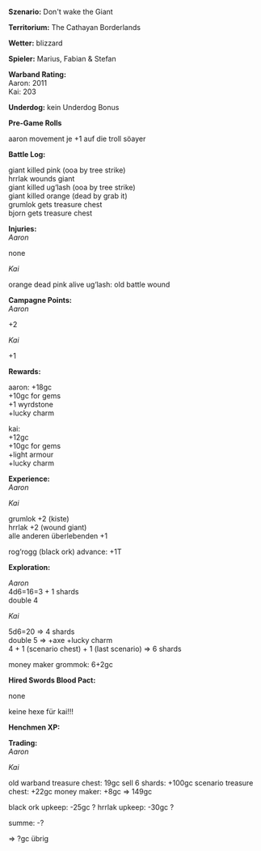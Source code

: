 **Szenario:** Don't wake the Giant  

**Territorium:** The Cathayan Borderlands  

**Wetter:** blizzard  

**Spieler:** Marius, Fabian & Stefan

**Warband Rating:**  
Aaron: 2011  
Kai: 203    

**Underdog:** kein Underdog Bonus   

**Pre-Game Rolls**  

aaron movement je +1 auf die troll söayer

**Battle Log:**  

giant killed pink (ooa by tree strike)  
hrrlak wounds giant  
giant killed ug‘lash (ooa by tree strike)  
giant killed orange (dead by grab it)  
grumlok gets treasure chest  
bjorn gets treasure chest  

**Injuries:**  
*Aaron*  

none

*Kai*  

orange dead
pink alive
ug‘lash: old battle wound

**Campagne Points:**  
*Aaron*  

+2

*Kai*  

+1

**Rewards:**  

aaron:
+18gc  
+10gc for gems  
+1 wyrdstone  
+lucky charm  

kai:   
+12gc  
+10gc for gems   
+light armour   
+lucky charm  

**Experience:**  
*Aaron*   


*Kai*   

grumlok +2 (kiste)  
hrrlak +2 (wound giant)  
alle anderen überlebenden +1  

rog‘rogg (black ork) advance: +1T  

**Exploration:**  

*Aaron*   
4d6=16=3 + 1 shards  
double 4  

*Kai*  

5d6=20 => 4 shards   
double 5 => +axe +lucky charm  
4 + 1 (scenario chest) + 1 (last scenario) => 6 shards  

money maker grommok: 6+2gc

**Hired Swords Blood Pact:**  

none  

keine hexe für kai!!!  


**Henchmen XP:**  


**Trading:**  
*Aaron*  

*Kai*  

old warband treasure chest: 19gc
sell 6 shards: +100gc
scenario treasure chest: +22gc
money maker: +8gc
=> 149gc

black ork upkeep: -25gc ?
hrrlak upkeep: -30gc ?

summe: -?

=> ?gc übrig

